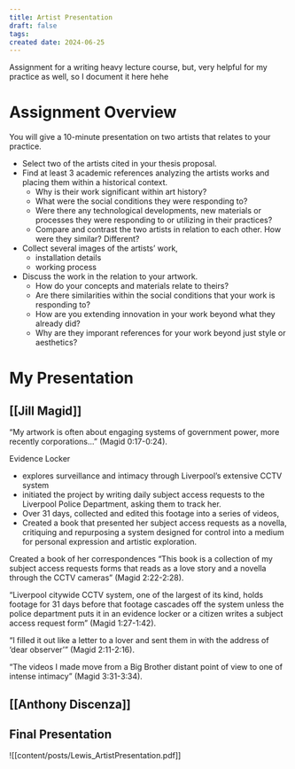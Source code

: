 ```yaml
---
title: Artist Presentation
draft: false
tags: 
created date: 2024-06-25
---
```

Assignment for a writing heavy lecture course, but, very helpful for my practice as well, so I document it here hehe
# Assignment Overview
You will give a 10-minute presentation on two artists that relates to your practice.

- Select two of the artists cited in your thesis proposal.
- Find at least 3 academic references analyzing the artists works and placing them within a historical context.
    - Why is their work significant within art history?
    - What were the social conditions they were responding to?
    - Were there any technological developments, new materials or processes they were responding to or utilizing in their practices?
    - Compare and contrast the two artists in relation to each other. How were they similar? Different?
- Collect several images of the artists’ work,
    - installation details
    - working process
- Discuss the work in the relation to your artwork.
    - How do your concepts and materials relate to theirs?
    - Are there similarities within the social conditions that your work is responding to?
    - How are you extending innovation in your work beyond what they already did?
    - Why are they imporant references for your work beyond just style or aesthetics?

# My Presentation
## [[Jill Magid]]

“My artwork is often about engaging systems of government power, more recently corporations...” (Magid 0:17-0:24).

Evidence Locker 

- explores surveillance and intimacy through Liverpool’s extensive CCTV system
- initiated the project by writing daily subject access requests to the Liverpool Police Department, asking them to track her.
- Over 31 days, collected and edited this footage into a series of videos, 
- Created a book that presented her subject access requests as a novella, critiquing and repurposing a system designed for control into a medium for personal expression and artistic exploration.

Created a book of her correspondences
“This book is a collection of my subject access requests forms that reads as a love story and a novella through the CCTV cameras” (Magid 2:22-2:28).

“Liverpool citywide CCTV system, one of the largest of its kind, holds footage for 31 days before that footage cascades off the system unless the police department puts it in an evidence locker or a citizen writes a subject access request form” (Magid 1:27-1:42).

“I filled it out like a letter to a lover and sent them in with the address of ‘dear observer’” (Magid 2:11-2:16).

“The videos I made move from a Big Brother distant point of view to one of intense intimacy” (Magid 3:31-3:34).

## [[Anthony Discenza]]

## Final Presentation
![[content/posts/Lewis_ArtistPresentation.pdf]]

